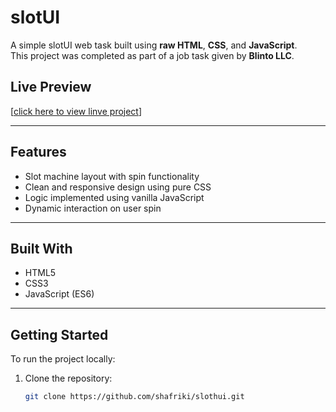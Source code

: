 # slotUI 

A simple slotUI web task built using **raw HTML**, **CSS**, and **JavaScript**.  
This project was completed as part of a job task given by **Blinto LLC**.

##  Live Preview

[[click here to view linve project](https://slothui-blinto.vercel.app)]

---

##  Features

- Slot machine layout with spin functionality
- Clean and responsive design using pure CSS
- Logic implemented using vanilla JavaScript
- Dynamic interaction on user spin

---



## Built With

- HTML5
- CSS3
- JavaScript (ES6)

---

## Getting Started

To run the project locally:

1. Clone the repository:
   ```bash
   git clone https://github.com/shafriki/slothui.git
